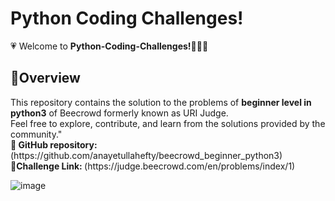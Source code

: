<h1>Python Coding Challenges! </h1>

💗 Welcome to <b>Python-Coding-Challenges!👩🏻‍💻</b> 
<h2>🚀Overview</h2>
This repository contains the solution to the problems of <b>beginner level in python3</b> of Beecrowd formerly known as URI Judge. <br> Feel free to explore, contribute, and learn from the solutions provided by the community."
<br>
<b>📌 GitHub repository:</b> (https://github.com/anayetullahefty/beecrowd_beginner_python3) <br>
<b>📌Challenge Link: </b> (https://judge.beecrowd.com/en/problems/index/1)

 ![image](https://github.com/anayetullahefty/beecrowd_beginner_python3/assets/57069481/85946dd9-2069-4909-9c6c-953dd42ae88c)

